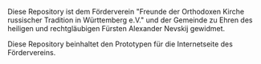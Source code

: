 Diese Repository ist dem Förderverein "Freunde der Orthodoxen Kirche russischer Tradition in Württemberg e.V." und der Gemeinde zu Ehren des heiligen und rechtgläubigen Fürsten Alexander Nevskij gewidmet.

Diese Repository beinhaltet den Prototypen für die Internetseite des Fördervereins.
